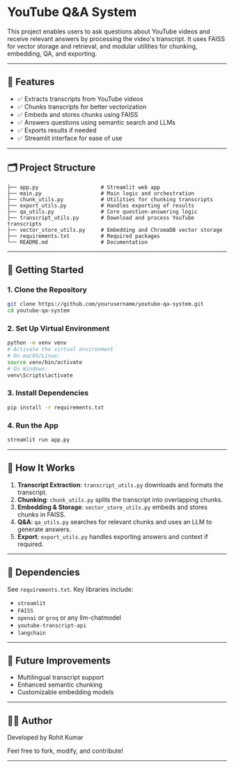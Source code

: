 ﻿# YouTube Q&A System

This project enables users to ask questions about YouTube videos and receive relevant answers by processing the video's transcript. It uses FAISS for vector storage and retrieval, and modular utilities for chunking, embedding, QA, and exporting.

---

## 🔧 Features

- ✅ Extracts transcripts from YouTube videos
- ✅ Chunks transcripts for better vectorization
- ✅ Embeds and stores chunks using FAISS
- ✅ Answers questions using semantic search and LLMs
- ✅ Exports results if needed
- ✅ Streamlit interface for ease of use

---

## 🗂️ Project Structure

```
├── app.py                    # Streamlit web app
├── main.py                   # Main logic and orchestration
├── chunk_utils.py            # Utilities for chunking transcripts
├── export_utils.py           # Handles exporting of results
├── qa_utils.py               # Core question-answering logic
├── transcript_utils.py       # Download and process YouTube transcripts
├── vector_store_utils.py     # Embedding and ChromaDB vector storage
├── requirements.txt          # Required packages
└── README.md                 # Documentation
```

---

## 🚀 Getting Started

### 1. Clone the Repository

```bash
git clone https://github.com/yourusername/youtube-qa-system.git
cd youtube-qa-system
```

### 2. Set Up Virtual Environment

```bash
python -m venv venv
# Activate the virtual environment
# On macOS/Linux:
source venv/bin/activate
# On Windows:
venv\Scripts\activate
```

### 3. Install Dependencies

```bash
pip install -r requirements.txt
```

### 4. Run the App

```bash
streamlit run app.py
```

---

## 🧠 How It Works

1. **Transcript Extraction**: `transcript_utils.py` downloads and formats the transcript.
2. **Chunking**: `chunk_utils.py` splits the transcript into overlapping chunks.
3. **Embedding & Storage**: `vector_store_utils.py` embeds and stores chunks in FAISS.
4. **Q&A**: `qa_utils.py` searches for relevant chunks and uses an LLM to generate answers.
5. **Export**: `export_utils.py` handles exporting answers and context if required.

---

## 🧾 Dependencies

See `requirements.txt`. Key libraries include:

- `streamlit`
- `FAISS`
- `openai` or `groq` or any llm-chatmodel
- `youtube-transcript-api`
- `langchain`

---

## 📌 Future Improvements

- Multilingual transcript support
- Enhanced semantic chunking
- Customizable embedding models

---

## 👨‍💻 Author

Developed by Rohit Kumar

Feel free to fork, modify, and contribute!

---


